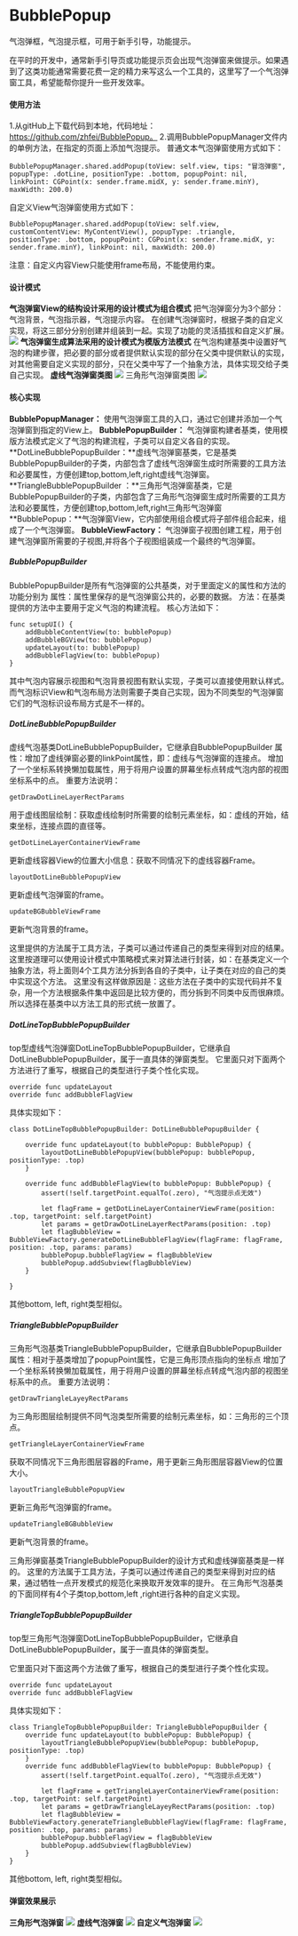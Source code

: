 # BubblePopup
气泡弹框，气泡提示框，可用于新手引导，功能提示。

在平时的开发中，通常新手引导页或功能提示页会出现气泡弹窗来做提示。如果遇到了这类功能通常需要花费一定的精力来写这么一个工具的，这里写了一个气泡弹窗工具，希望能帮你提升一些开发效率。

#### 使用方法
1.从gitHub上下载代码到本地，代码地址：https://github.com/zhfei/BubblePopup。
2.调用BubblePopupManager文件内的单例方法，在指定的页面上添加气泡提示。
普通文本气泡弹窗使用方式如下：
```
BubblePopupManager.shared.addPopup(toView: self.view, tips: "冒泡弹窗", popupType: .dotLine, positionType: .bottom, popupPoint: nil, linkPoint: CGPoint(x: sender.frame.midX, y: sender.frame.minY), maxWidth: 200.0)

```
自定义View气泡弹窗使用方式如下：
```
BubblePopupManager.shared.addPopup(toView: self.view, customContentView: MyContentView(), popupType: .triangle, positionType: .bottom, popupPoint: CGPoint(x: sender.frame.midX, y: sender.frame.minY), linkPoint: nil, maxWidth: 200.0)
```
 注意：自定义内容View只能使用frame布局，不能使用约束。

#### 设计模式
**气泡弹窗View的结构设计采用的设计模式为组合模式**
把气泡弹窗分为3个部分：气泡背景，气泡指示器，气泡提示内容。
在创建气泡弹窗时，根据子类的自定义实现，将这三部分分别创建并组装到一起。实现了功能的灵活插拔和自定义扩展。
![](./images/uml_0)
**气泡弹窗生成算法采用的设计模式为模版方法模式**
在气泡构建基类中设置好气泡的构建步骤，把必要的部分或者提供默认实现的部分在父类中提供默认的实现，对其他需要自定义实现的部分，只在父类中写了一个抽象方法，具体实现交给子类自己实现。
**虚线气泡弹窗类图**
![](./images/uml_1)
三角形气泡弹窗类图
![](./images/uml_2)

#### 核心实现
**BubblePopupManager：** 使用气泡弹窗工具的入口，通过它创建并添加一个气泡弹窗到指定的View上。
**BubblePopupBuilder：** 气泡弹窗构建者基类，使用模版方法模式定义了气泡的构建流程，子类可以自定义各自的实现。
**DotLineBubblePopupBuilder：**虚线气泡弹窗基类，它是基类BubblePopupBuilder的子类，内部包含了虚线气泡弹窗生成时所需要的工具方法和必要属性，方便创建top,bottom,left,right虚线气泡弹窗。
**TriangleBubblePopupBuilder ：**三角形气泡弹窗基类，它是BubblePopupBuilder的子类，内部包含了三角形气泡弹窗生成时所需要的工具方法和必要属性，方便创建top,bottom,left,right三角形气泡弹窗
**BubblePopup：**气泡弹窗View，它内部使用组合模式将子部件组合起来，组成了一个气泡弹窗。
**BubbleViewFactory：** 气泡弹窗子视图创建工程，用于创建气泡弹窗所需要的子视图,并将各个子视图组装成一个最终的气泡弹窗。

##### BubblePopupBuilder
BubblePopupBuilder是所有气泡弹窗的公共基类，对于里面定义的属性和方法的功能分别为
属性：属性里保存的是气泡弹窗公共的，必要的数据。
方法：在基类提供的方法中主要用于定义气泡的构建流程。
核心方法如下：
```
func setupUI() {
    addBubbleContentView(to: bubblePopup)
    addBubbleBGView(to: bubblePopup)
    updateLayout(to: bubblePopup)
    addBubbleFlagView(to: bubblePopup)
}
```
其中气泡内容展示视图和气泡背景视图有默认实现，子类可以直接使用默认样式。
而气泡标识View和气泡布局方法则需要子类自己实现，因为不同类型的气泡弹窗它们的气泡标识设布局方式是不一样的。

##### DotLineBubblePopupBuilder
虚线气泡基类DotLineBubblePopupBuilder，它继承自BubblePopupBuilder
属性：增加了虚线弹窗必要的linkPoint属性，即：虚线与气泡弹窗的连接点。
增加了一个坐标系转换懒加载属性，用于将用户设置的屏幕坐标点转成气泡内部的视图坐标系中的点。
重要方法说明：
```
getDrawDotLineLayerRectParams
```
用于虚线图层绘制：获取虚线绘制时所需要的绘制元素坐标，如：虚线的开始，结束坐标，连接点圆的直径等。

```
getDotLineLayerContainerViewFrame
```
更新虚线容器View的位置大小信息：获取不同情况下的虚线容器Frame。
```
layoutDotLineBubblePopupView
```
更新虚线气泡弹窗的frame。
```
updateBGBubbleViewFrame
```
更新气泡背景的frame。

这里提供的方法属于工具方法，子类可以通过传递自己的类型来得到对应的结果。这里按道理可以使用设计模式中策略模式来对算法进行封装，如：在基类定义一个抽象方法，将上面则4个工具方法分拆到各自的子类中，让子类在对应的自己的类中实现这个方法。
这里没有这样做原因是：这些方法在子类中的实现代码并不复杂，用一个方法根据条件集中返回是比较方便的，而分拆到不同类中反而很麻烦。所以选择在基类中以方法工具的形式统一放置了。

##### DotLineTopBubblePopupBuilder
top型虚线气泡弹窗DotLineTopBubblePopupBuilder，它继承自DotLineBubblePopupBuilder，属于一直具体的弹窗类型。
它里面只对下面两个方法进行了重写，根据自己的类型进行子类个性化实现。
```
override func updateLayout
override func addBubbleFlagView
```
具体实现如下：
```
class DotLineTopBubblePopupBuilder: DotLineBubblePopupBuilder {
     
    override func updateLayout(to bubblePopup: BubblePopup) {
        layoutDotLineBubblePopupView(bubblePopup: bubblePopup, positionType: .top)
    }
     
    override func addBubbleFlagView(to bubblePopup: BubblePopup) {
        assert(!self.targetPoint.equalTo(.zero), "气泡提示点无效")
         
        let flagFrame = getDotLineLayerContainerViewFrame(position: .top, targetPoint: self.targetPoint)
        let params = getDrawDotLineLayerRectParams(position: .top)
        let flagBubbleView = BubbleViewFactory.generateDotLineBubbleFlagView(flagFrame: flagFrame, position: .top, params: params)
        bubblePopup.bubbleFlagView = flagBubbleView
        bubblePopup.addSubview(flagBubbleView)
    }
     
}
```
其他bottom, left, right类型相似。

##### TriangleBubblePopupBuilder
三角形气泡基类TriangleBubblePopupBuilder，它继承自BubblePopupBuilder
属性：相对于基类增加了popupPoint属性，它是三角形顶点指向的坐标点
增加了一个坐标系转换懒加载属性，用于将用户设置的屏幕坐标点转成气泡内部的视图坐标系中的点。
重要方法说明：
```
getDrawTriangleLayeyRectParams
```
为三角形图层绘制提供不同气泡类型所需要的绘制元素坐标，如：三角形的三个顶点。
```
getTriangleLayerContainerViewFrame
```
获取不同情况下三角形图层容器的Frame，用于更新三角形图层容器View的位置大小。
```
layoutTriangleBubblePopupView
```
更新三角形气泡弹窗的frame。
```
updateTriangleBGBubbleView
```
更新气泡背景的frame。

三角形弹窗基类TriangleBubblePopupBuilder的设计方式和虚线弹窗基类是一样的。
这里的方法属于工具方法，子类可以通过传递自己的类型来得到对应的结果，通过牺牲一点开发模式的规范化来换取开发效率的提升。
在三角形气泡基类的下面同样有4个子类top,bottom,left ,right进行各种的自定义实现。

##### TriangleTopBubblePopupBuilder
top型三角形气泡弹窗DotLineTopBubblePopupBuilder，它继承自DotLineBubblePopupBuilder，属于一直具体的弹窗类型。

它里面只对下面这两个方法做了重写，根据自己的类型进行子类个性化实现。
```
override func updateLayout
override func addBubbleFlagView
```
具体实现如下：
```
class TriangleTopBubblePopupBuilder: TriangleBubblePopupBuilder {
    override func updateLayout(to bubblePopup: BubblePopup) {
        layoutTriangleBubblePopupView(bubblePopup: bubblePopup, positionType: .top)
    }
    override func addBubbleFlagView(to bubblePopup: BubblePopup) {
        assert(!self.targetPoint.equalTo(.zero), "气泡提示点无效")
         
        let flagFrame = getTriangleLayerContainerViewFrame(position: .top, targetPoint: self.targetPoint)
        let params = getDrawTriangleLayeyRectParams(position: .top)
        let flagBubbleView = BubbleViewFactory.generateTriangleBubbleFlagView(flagFrame: flagFrame, position: .top, params: params)
        bubblePopup.bubbleFlagView = flagBubbleView
        bubblePopup.addSubview(flagBubbleView)
    }
}
```
其他bottom, left, right类型相似。

#### 弹窗效果展示
**三角形气泡弹窗**
![](./images/bubble_0)
**虚线气泡弹窗**
![](./images/bubble_1)
**自定义气泡弹窗**
![](./images/bubble_2)









